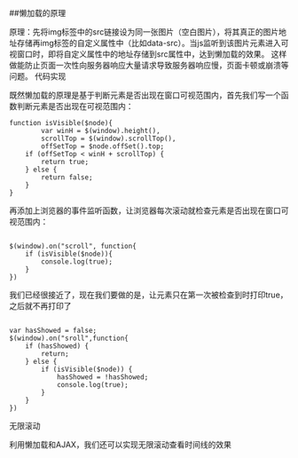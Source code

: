 ##懒加载的原理

原理：先将img标签中的src链接设为同一张图片（空白图片），将其真正的图片地址存储再img标签的自定义属性中（比如data-src）。当js监听到该图片元素进入可视窗口时，即将自定义属性中的地址存储到src属性中，达到懒加载的效果。
这样做能防止页面一次性向服务器响应大量请求导致服务器响应慢，页面卡顿或崩溃等问题。
代码实现

既然懒加载的原理是基于判断元素是否出现在窗口可视范围内，首先我们写一个函数判断元素是否出现在可视范围内：
<pre><code>function isVisible($node){
    	var winH = $(window).height(),
        scrollTop = $(window).scrollTop(),
        offSetTop = $node.offSet().top;
    if (offSetTop < winH + scrollTop) {
        return true;
    } else {
        return false;
    }
}
</code></pre>  
  
  
再添加上浏览器的事件监听函数，让浏览器每次滚动就检查元素是否出现在窗口可视范围内：  
  
<pre><code>
$(window).on("scroll", function{
    if (isVisible($node)){
        console.log(true);
    }
})
</code></pre>  
  

我们已经很接近了，现在我们要做的是，让元素只在第一次被检查到时打印true，之后就不再打印了
  
<pre><code>  
var hasShowed = false;
$(window).on("sroll",function{
    if (hasShowed) {
        return;
    } else {
        if (isVisible($node)) {
            hasShowed = !hasShowed;
            console.log(true);
        }
    }
})
</code></pre>
  


无限滚动

利用懒加载和AJAX，我们还可以实现无限滚动查看时间线的效果
